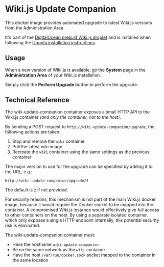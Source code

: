 # Wiki.js Update Companion

This docker image provides automated upgrade to latest Wiki.js versions from the Administration Area.

It's part of the [DigitalOcean prebuilt Wiki.js droplet](https://marketplace.digitalocean.com/apps/wiki-js?refcode=5f7445bfa4d0) and is installed when following the [Ubuntu installation instructions](https://docs.requarks.io/install/ubuntu).

## Usage

When a new version of Wiki.js is available, go the **System** page in the **Administration Area** of your Wiki.js installation.

Simply click the **Perform Upgrade** button to perform the upgrade.

## Technical Reference

The wiki-update-companion container exposes a small HTTP API to the Wiki.js container *(and only the container, not to the host)*.

By sending a POST request to `http://wiki-update-companion/upgrade`, the following actions are taken:

1. Stop and remove the `wiki` container
1. Pull the latest wiki image
1. Recreate the `wiki` container using the same settings as the previous container

The major version to use for the upgrade can be specified by adding it to the URL, e.g.:
```
http://wiki-update-companion/upgrade/3
```
The default is `2` if not provided.

For security reasons, this mechanism is not part of the main Wiki.js docker image, because it would require the Docker socket to be mapped into the container. A compromised Wiki.js instance would effectively give full access to other containers on the host. By using a separate isolated container, which only exposes a single HTTP endpoint internally, this potential security risk is eliminated.

The wiki-update-companion container must:

- Have the hostname `wiki-update-companion`
- Be on the same network as the `wiki` container
- Have the host `/var/run/docker.sock` socket mapped to the container in the same location
